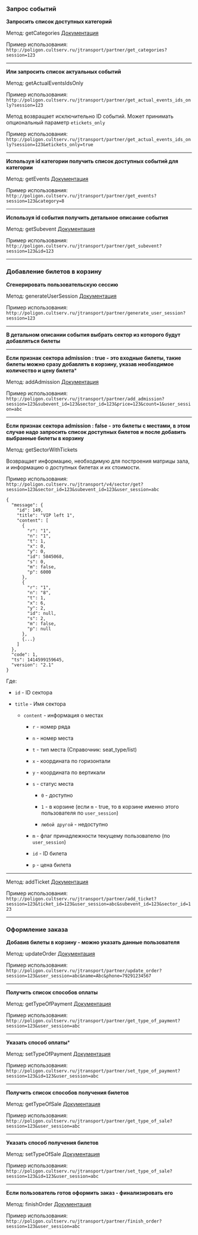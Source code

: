 ### Запрос событий

**Запросить список доступных категорий**

Метод: getCategories
[Документация](http://api.cultserv.ru/public/docs/methods/#!/categories/getCategories_get_0)

Пример использования: ``http://poligon.cultserv.ru/jtransport/partner/get_categories?session=123``

*****

**Или запросить список актуальных событий**

Метод: getActualEventsIdsOnly

Пример использования: ``http://poligon.cultserv.ru/jtransport/partner/get_actual_events_ids_only?session=123``

Метод возвращает исключительно ID событий.
Может принимать опциональный параметр ``etickets_only``

Пример использования: ``http://poligon.cultserv.ru/jtransport/partner/get_actual_events_ids_only?session=123&etickets_only=true``

*****

**Используя id категории получить список доступных событий для категории**

Метод: getEvents
[Документация](http://api.cultserv.ru/public/docs/methods/#!/events/getEvents_get_3)

Пример использования: ``http://poligon.cultserv.ru/jtransport/partner/get_events?session=123&category=8``

*****

**Используя id события получить детальное описание события**

Метод: getSubevent
[Документация](http://api.cultserv.ru/public/docs/methods/#!/events/getSubevent_get_5)

Пример использования: ``http://poligon.cultserv.ru/jtransport/partner/get_subevent?session=123&id=123``

*****

### Добавление билетов в корзину

**Сгенерировать пользовательскую сессию**

Метод: generateUserSession
[Документация](http://api.cultserv.ru/public/docs/methods/#!/user/generateUserSession_get_0)

Пример использования: ``http://poligon.cultserv.ru/jtransport/partner/generate_user_session?session=123``

*****

**В детальном описании события выбрать сектор из которого будут добавляться билеты**

*****

**Если признак сектора admission : true - это входные билеты, такие билеты можно сразу добавлять в корзину, указав необходимое количество и цену билета***

Метод: addAdmission
[Документация](http://api.cultserv.ru/public/docs/methods/#!/cart/addAdmission_get_0)

Пример использования: ``http://poligon.cultserv.ru/jtransport/partner/add_admission?session=123&subevent_id=123&sector_id=123&price=123&count=1&user_session=abc``

*****

**Если признак сектора admission : false - это билеты с местами, в этом случае надо запросить список доступных билетов и после добавить выбранные билеты в корзину**

Метод: getSectorWithTickets

Возвращает информацию, необходимую для построения матрицы зала, и информацию о доступных билетах и их стоимости.

Пример использования: ``http://poligon.cultserv.ru/jtransport/v4/sector/get?session=123&sector_id=123&subevent_id=123&user_session=abc``

````
{
  "message": {
    "id": 149,
    "title": "VIP left 1",
    "content": [
      {
        "r": "1",
        "n": "1",
        "t": 1,
        "x": 0,
        "y": 0,
        "id": 5845068,
        "s": 0,
        "m": false,
        "p": 6000
      },
      {
        "r": "1",
        "n": "8",
        "t": 1,
        "x": 6,
        "y": 2,
        "id": null,
        "s": 2,
        "m": false,
        "p": null
      },
      {...}
    ]
  },
  "code": 1,
  "ts": 1414599159645,
  "version": "2.1"
}
````

Где:

* ``id`` - ID сектора

* ``title`` - Имя сектора

    * ``content`` - информация о местах

        * ``r`` - номер ряда

        * ``n`` - номер места

        * ``t`` - тип места (Справочник: seat_type/list)

        * ``x`` - координата по горизонтали

        * ``y`` - координата по вертикали

        * ``s`` - статус места
            
            * ``0`` - доступно
            
            * ``1`` - в корзине (если ``m`` - true, то в корзине именно этого пользователя по ``user_session``)
            
            * ``любой другой`` - недоступно
            
        * ``m`` - флаг принадлежности текущему пользователю (по ``user_session``)

        * ``id`` - ID билета
        
        * ``p`` - цена билета
            
- - -

Метод: addTicket
[Документация](http://api.cultserv.ru/public/docs/methods/#!/cart/addTicket_get_1)

Пример использования: ``http://poligon.cultserv.ru/jtransport/partner/add_ticket?session=123&ticket_id=123&user_session=abc&subevent_id=123&sector_id=123``

*****

### Оформление заказа

**Добавив билеты в корзину - можно указать данные пользователя**

Метод: updateOrder
[Документация](http://api.cultserv.ru/public/docs/methods/#!/order/makeOrder_get_3)

Пример использования: ``http://poligon.cultserv.ru/jtransport/partner/update_order?session=123&user_session=abc&name=Abc&phone=79291234567``

*****

**Получить список способов оплаты**

Метод: getTypeOfPayment
[Документация](http://api.cultserv.ru/public/docs/methods/#!/order/getTypeOfPayment_get_8)

Пример использования: ``http://poligon.cultserv.ru/jtransport/partner/get_type_of_payment?session=123&user_session=abc``

*****

**Указать способ оплаты***

Метод: setTypeOfPayment
[Документация](http://api.cultserv.ru/public/docs/methods/#!/order/setTypeOfPayment_get_9)

Пример использования: ``http://poligon.cultserv.ru/jtransport/partner/set_type_of_payment?session=123&id=123&user_session=abc``

*****

**Получить список способов получения билетов**

Метод: getTypeOfSale
[Документация](http://api.cultserv.ru/public/docs/methods/#!/order/getTypeOfSale_get_6)

Пример использования: ``http://poligon.cultserv.ru/jtransport/partner/get_type_of_sale?session=123&user_session=abc``

*****

**Указать способ получения билетов**

Метод: setTypeOfSale
[Документация](http://api.cultserv.ru/public/docs/methods/#!/order/setTypeOfSale_get_7)

Пример использования: ``http://poligon.cultserv.ru/jtransport/partner/set_type_of_sale?session=123&id=123&user_session=abc``

*****

**Если пользователь готов оформить заказ - финализировать его**

Метод: finishOrder
[Документация](http://api.cultserv.ru/public/docs/methods/#!/order/finishOrder_get_4)

Пример использования: ``http://poligon.cultserv.ru/jtransport/partner/finish_order?session=123&user_session=abc``